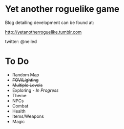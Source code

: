 Yet another roguelike game
==========================

Blog detailing development can be found at:

http://yetanotherroguelike.tumblr.com

twitter: @neiled

To Do
=====
* ~~Random Map~~
* ~~FOV/Lighting~~
* ~~Multiple Levels~~
* Exploring - *In Progress*
* Theme
* NPCs
* Combat
* Health
* Items/Weapons
* Magic


